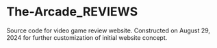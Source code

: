 # The-Arcade_REVIEWS
Source code for video game review website. Constructed on August 29, 2024 for further customization of initial website concept.
